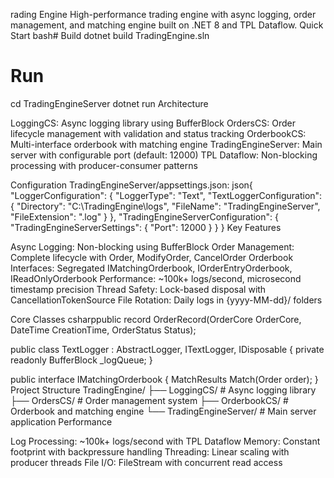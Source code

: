 rading Engine
High-performance trading engine with async logging, order management, and matching engine built on .NET 8 and TPL Dataflow.
Quick Start
bash# Build
dotnet build TradingEngine.sln

# Run
cd TradingEngineServer
dotnet run
Architecture

LoggingCS: Async logging library using BufferBlock<LogInformation>
OrdersCS: Order lifecycle management with validation and status tracking
OrderbookCS: Multi-interface orderbook with matching engine
TradingEngineServer: Main server with configurable port (default: 12000)
TPL Dataflow: Non-blocking processing with producer-consumer patterns

Configuration
TradingEngineServer/appsettings.json:
json{
  "LoggerConfiguration": {
    "LoggerType": "Text",
    "TextLoggerConfiguration": {
      "Directory": "C:\\TradingEngine\\logs",
      "FileName": "TradingEngineServer",
      "FileExtension": ".log"
    }
  },
  "TradingEngineServerConfiguration": {
    "TradingEngineServerSettings": {
      "Port": 12000
    }
  }
}
Key Features

Async Logging: Non-blocking using BufferBlock<LogInformation>
Order Management: Complete lifecycle with Order, ModifyOrder, CancelOrder
Orderbook Interfaces: Segregated IMatchingOrderbook, IOrderEntryOrderbook, IReadOnlyOrderbook
Performance: ~100k+ logs/second, microsecond timestamp precision
Thread Safety: Lock-based disposal with CancellationTokenSource
File Rotation: Daily logs in {yyyy-MM-dd}/ folders

Core Classes
csharppublic record OrderRecord(OrderCore OrderCore, DateTime CreationTime, OrderStatus Status);

public class TextLogger : AbstractLogger, ITextLogger, IDisposable
{
    private readonly BufferBlock<LogInformation> _logQueue;
}

public interface IMatchingOrderbook
{
    MatchResults Match(Order order);
}
Project Structure
TradingEngine/
├── LoggingCS/                    # Async logging library
├── OrdersCS/                     # Order management system
├── OrderbookCS/                  # Orderbook and matching engine
└── TradingEngineServer/          # Main server application
Performance

Log Processing: ~100k+ logs/second with TPL Dataflow
Memory: Constant footprint with backpressure handling
Threading: Linear scaling with producer threads
File I/O: FileStream with concurrent read access
